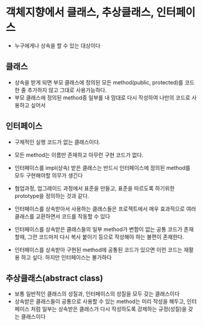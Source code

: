 # 객체지향에서 클래스, 추상클래스, 인터페이스
* 누구에게나 상속을 할 수 있는 대상이다

## 클래스
* 상속을 받게 되면 부모 클래스에 정의된 모든 method(public, protected)를 코드 한 줄 추가하지 않고 그대로 사용가능하다.
* 부모 클래스에 정의된 method중 일부를 내 맘대로 다시 작성하여 나만의 코드로 사용하고 싶어서

## 인터페이스
* 구체적인 실행 코드가 없는 클래스이다.
* 모든 method는 이름만 존재하고 아무런 구현 코드가 없다.
* 인터페이스를 impl(상속) 받은 클래스는 반드시 인터페이스에 정의된 method를 모두 구현해야할 의무가 생긴다
* 협업과정, 업그레이드 과정에서 표준을 만들고, 표준을 따르도록 하기위한 prototype을 정의하는 것과 같다.
* 인터페이스를 상속받아서 사용하는 클래스들은 프로젝트에서 매우 효과적으로 여러 클래스를 교환하면서 코드를 작동할 수 있다

* 인터페이스를 상속받은 클래스들의 일부 method가 변함이 없는 공통 코드가 존재할때, 그런 코드마저 다시 복사 붙이기 등으로 작성해야 하는 불편이 존재한다.

* 인터페이스를 상속받아 구현된 method에 공통된 코드가 있으면 이런 코드는 재활용 하고 싶다. 하지만 인터페이스는 불가하다

## 추상클래스(abstract class)
* 보통 일반적인 클래스의 성질과, 인터페이스의 성질을 모두 갖는 클래스이다
* 상속받은 클래스들이 공통으로 사용할 수 있는 method는 미리 작성을 해두고, 인터페이스 처럼 일부는 상속받은 클래스가 다시 작성하도록 강제하는 규정(성질)을 갖는 클래스이다